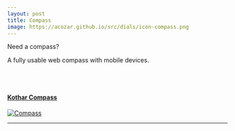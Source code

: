 ```yaml
---
layout: post
title: Compass
image: https://acozar.github.io/src/dials/icon-compass.png
---
```


<div class="ktr-landing-first">
	<p>Need a compass?</p>
	<p>A fully usable web compass with mobile devices.</p>
	<br><br>
	<div class="flex-box-1">
		<section>
			<h4><a href="https://acozar.github.io/watches/compass.html" title="Kothar Compass">Kothar Compass</a></h4>
			<a href="https://acozar.github.io/watches/compass.html" title="Kothar Compass"><img src="https://acozar.github.io/src/img/compass-bg.png" alt="Compass"></a>
		</section>
	</div>
	<hr>
</div>